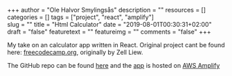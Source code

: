+++
author = "Ole Halvor Smylingsås"
description = ""
resources = []
categories = []
tags = ["project", "react", "amplify"]  
slug = ""
title = "Html Calculator"
date = "2019-08-01T00:30:31+02:00"
draft = "false"
featuretext = ""
featureimg = ""
comments = "false"
+++

My take on an calculator app written in React. Original project cant be found here: [freecodecamp.org](https://www.freecodecamp.org/news/how-to-build-an-html-calculator-app-from-scratch-using-javascript-4454b8714b98/), originally by Zell Liew.   

The GitHub repo can be found [here](https://github.com/olehsm/html-react-ampliffy-calc) and the [app](https://master.da3nzdsjs3zqd.amplifyapp.com/) is hosted on [AWS Amplify](https://aws.amazon.com/amplify/)